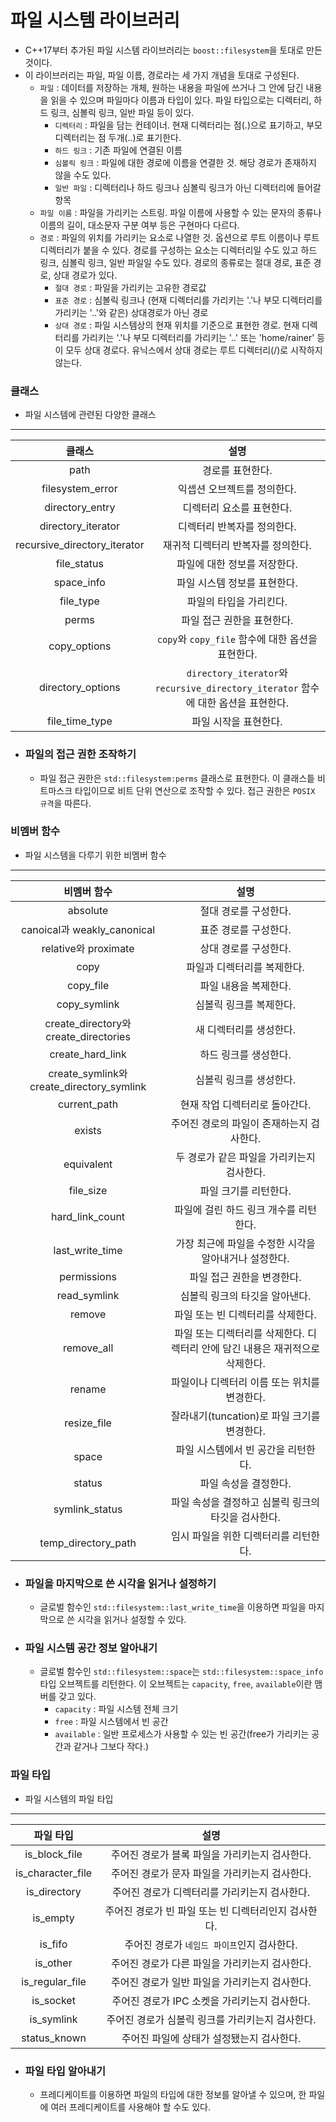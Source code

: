 # 파일 시스템 라이브러리

- C++17부터 추가된 파일 시스템 라이브러리는 `boost::filesystem`을 토대로 만든 것이다.
- 이 라이브러리는 파일, 파일 이름, 경로라는 세 가지 개념을 토대로 구성된다.
  - `파일` : 데이터를 저장하는 개체, 원하는 내용을 파일에 쓰거나 그 안에 담긴 내용을 읽을 수 있으며 파일마다 이름과 타입이 있다. 파일 타입으로는 디렉터리, 하드 링크, 심볼릭 링크, 일반 파일 등이 있다.
    - `디렉터리` : 파일을 담는 컨테이너. 현재 디렉터리는 점(.)으로 표기하고, 부모 디렉터리는 점 두개(..)로 표기한다.
    - `하드 링크` : 기존 파일에 연결된 이름
    - `심볼릭 링크` : 파일에 대한 경로에 이름을 연결한 것. 해당 경로가 존재하지 않을 수도 있다.
    - `일반 파일` : 디렉터리나 하드 링크나 심볼릭 링크가 아닌 디렉터리에 들어갈 항목
  - `파일 이름` : 파일을 가리키는 스트링. 파일 이름에 사용할 수 있는 문자의 종류나 이름의 길이, 대소문자 구분 여부 등은 구현마다 다르다.
  - `경로` : 파일의 위치를 가리키는 요소로 나열한 것. 옵션으로 루트 이름이나 루트 디렉터리가 붙을 수 있다. 경로를 구성하는 요소는 디렉터리일 수도 있고 하드 링크, 심볼릭 링크, 일반 파일일 수도 있다. 경로의 종류로는 절대 경로, 표준 경로, 상대 경로가 있다.
    - `절대 경로` : 파일을 가리키는 고유한 경로값
    - `표준 경로` : 심볼릭 링크나 (현재 디렉터리를 가리키는 '.'나 부모 디렉터리를 가리키는 '..'와 같은) 상대경로가 아닌 경로
    - `상대 경로` : 파일 시스템상의 현재 위치를 기준으로 표현한 경로. 현재 디렉터리를 가리키는 '.'나 부모 디렉터리를 가리키는 '..' 또는 'home/rainer' 등이 모두 상대 경로다. 유닉스에서 상대 경로는 루트 디렉터리(/)로 시작하지 않는다.

### 클래스

- 파일 시스템에 관련된 다양한 클래스

---

|            클래스            |                                        설명                                        |
| :--------------------------: | :--------------------------------------------------------------------------------: |
|             path             |                                  경로를 표현한다.                                  |
|       filesystem_error       |                            익셉션 오브젝트를 정의한다.                             |
|       directory_entry        |                             디렉터리 요소를 표현한다.                              |
|      directory_iterator      |                            디렉터리 반복자를 정의한다.                             |
| recursive_directory_iterator |                         재귀적 디렉터리 반복자를 정의한다.                         |
|         file_status          |                            파일에 대한 정보를 저장한다.                            |
|          space_info          |                            파일 시스템 정보를 표현한다.                            |
|          file_type           |                              파일의 타입을 가리킨다.                               |
|            perms             |                             파일 접근 권한을 표현한다.                             |
|         copy_options         |                 `copy`와 `copy_file` 함수에 대한 옵션을 표현한다.                  |
|      directory_options       | `directory_iterator`와 `recursive_directory_iterator` 함수에 대한 옵션을 표현한다. |
|        file_time_type        |                               파일 시작을 표현한다.                                |

- ### 파일의 접근 권한 조작하기
  - 파일 접근 권한은 `std::filesystem:perms` 클래스로 표현한다. 이 클래스틑 비트마스크 타입이므로 비트 단위 연산으로 조작할 수 있다. 접근 권한은 `POSIX 규격`을 따른다.

### 비멤버 함수

- 파일 시스템을 다루기 위한 비멤버 함수

---

|                비멤버 함수                |                                     설명                                      |
| :---------------------------------------: | :---------------------------------------------------------------------------: |
|                 absolute                  |                             절대 경로를 구성한다.                             |
|        canoical과 weakly_canonical        |                             표준 경로를 구성한다.                             |
|           relative와 proximate            |                             상대 경로를 구성한다.                             |
|                   copy                    |                          파일과 디렉터리를 복제한다.                          |
|                 copy_file                 |                             파일 내용을 복제한다.                             |
|               copy_symlink                |                            심볼릭 링크를 복제한다.                            |
|   create_directory와 create_directories   |                            새 디렉터리를 생성한다.                            |
|             create_hard_link              |                             하드 링크를 생성한다.                             |
| create_symlink와 create_directory_symlink |                            심볼릭 링크를 생성한다.                            |
|               current_path                |                        현재 작업 디렉터리로 돌아간다.                         |
|                  exists                   |                   주어진 경로의 파일이 존재하는지 검사한다.                   |
|                equivalent                 |                  두 경로가 같은 파일을 가리키는지 검사한다.                   |
|                 file_size                 |                             파일 크기를 리턴한다.                             |
|              hard_link_count              |                    파일에 걸린 하드 링크 개수를 리턴한다.                     |
|              last_write_time              |             가장 최근에 파일을 수정한 시각을 알아내거나 설정한다.             |
|                permissions                |                          파일 접근 권한을 변경한다.                           |
|               read_symlink                |                        심볼릭 링크의 타깃을 알아낸다.                         |
|                  remove                   |                       파일 또는 빈 디렉터리를 삭제한다.                       |
|                remove_all                 | 파일 또는 디렉터리를 삭제한다. 디렉터리 안에 담긴 내용은 재귀적으로 삭제한다. |
|                  rename                   |                 파일이나 디렉터리 이름 또는 위치를 변경한다.                  |
|                resize_file                |                  잘라내기(tuncation)로 파일 크기를 변경한다.                  |
|                   space                   |                      파일 시스템에서 빈 공간을 리턴한다.                      |
|                  status                   |                             파일 속성을 결정한다.                             |
|              symlink_status               |              파일 속성을 결정하고 심볼릭 링크의 타깃을 검사한다.              |
|            temp_directory_path            |                     임시 파일을 위한 디렉터리를 리턴한다.                     |

- ### 파일을 마지막으로 쓴 시각을 읽거나 설정하기

  - 글로벌 함수인 `std::filesystem::last_write_time`을 이용하면 파일을 마지막으로 쓴 시각을 읽거나 설정할 수 있다.

- ### 파일 시스템 공간 정보 알아내기
  - 글로벌 함수인 `std::filesystem::space`는 `std::filesystem::space_info` 타입 오브젝트를 리턴한다. 이 오브젝트는 `capacity`, `free`, `available`이란 맴버를 갖고 있다.
    - `capacity` : 파일 시스템 전체 크기
    - `free` : 파일 시스템에서 빈 공간
    - `available` : 일반 프로세스가 사용할 수 있는 빈 공간(free가 가리키는 공간과 같거나 그보다 작다.)

### 파일 타입

- 파일 시스템의 파일 타입

---

|     파일 타입     |                         설명                         |
| :---------------: | :--------------------------------------------------: |
|   is_block_file   |    주어진 경로가 블록 파일을 가리키는지 검사한다.    |
| is_character_file |    주어진 경로가 문자 파일을 가리키는지 검사한다.    |
|   is_directory    |    주어진 경로가 디렉터리를 가리키는지 검사한다.     |
|     is_empty      | 주어진 경로가 빈 파일 또는 빈 디렉터리인지 검사한다. |
|      is_fifo      |     주어진 경로가 `네임드 파이프`인지 검사한다.      |
|     is_other      |    주어진 경로가 다른 파일을 가리키는지 검사한다.    |
|  is_regular_file  |    주어진 경로가 일반 파일을 가리키는지 검사한다.    |
|     is_socket     |    주어진 경로가 IPC 소켓을 가리키는지 검사한다.     |
|    is_symlink     |   주어진 경로가 심볼릭 링크를 가리키는지 검사한다.   |
|   status_known    |      주어진 파일에 상태가 설정됐는지 검사한다.       |

- ### 파일 타입 알아내기
  - 프레디케이트를 이용하면 파일의 타입에 대한 정보를 알아낼 수 있으며, 한 파일에 여러 프레디케이트를 사용해야 할 수도 있다.

